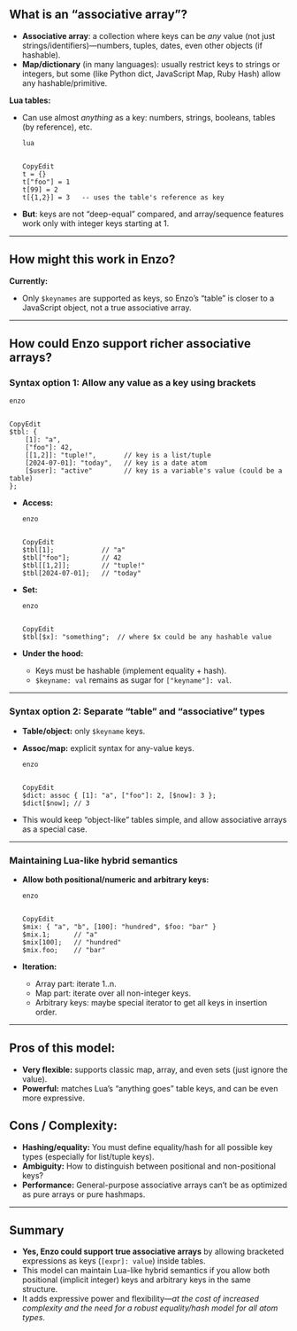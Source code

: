 ## **What is an “associative array”?**

- **Associative array**: a collection where keys can be *any* value (not just strings/identifiers)—numbers, tuples, dates, even other objects (if hashable).
- **Map/dictionary** (in many languages): usually restrict keys to strings or integers, but some (like Python dict, JavaScript Map, Ruby Hash) allow any hashable/primitive.

**Lua tables:**

- Can use almost *anything* as a key: numbers, strings, booleans, tables (by reference), etc.

  ```
  lua


  CopyEdit
  t = {}
  t["foo"] = 1
  t[99] = 2
  t[{1,2}] = 3   -- uses the table's reference as key
  ```

- **But**: keys are not “deep-equal” compared, and array/sequence features work only with integer keys starting at 1.

------

## **How might this work in Enzo?**

**Currently:**

- Only `$keynames` are supported as keys, so Enzo’s “table” is closer to a JavaScript object, not a true associative array.

------

## **How could Enzo support richer associative arrays?**

### **Syntax option 1: Allow any value as a key using brackets**

```
enzo


CopyEdit
$tbl: {
    [1]: "a",
    ["foo"]: 42,
    [[1,2]]: "tuple!",       // key is a list/tuple
    [2024-07-01]: "today",   // key is a date atom
    [$user]: "active"        // key is a variable's value (could be a table)
};
```

- **Access:**

  ```
  enzo


  CopyEdit
  $tbl[1];            // "a"
  $tbl["foo"];        // 42
  $tbl[[1,2]];        // "tuple!"
  $tbl[2024-07-01];   // "today"
  ```

- **Set:**

  ```
  enzo


  CopyEdit
  $tbl[$x]: "something";  // where $x could be any hashable value
  ```

- **Under the hood:**

  - Keys must be hashable (implement equality + hash).
  - `$keyname: val` remains as sugar for `["keyname"]: val`.

------

### **Syntax option 2: Separate “table” and “associative” types**

- **Table/object:** only `$keyname` keys.

- **Assoc/map:** explicit syntax for any-value keys.

  ```
  enzo


  CopyEdit
  $dict: assoc { [1]: "a", ["foo"]: 2, [$now]: 3 };
  $dict[$now]; // 3
  ```

- This would keep “object-like” tables simple, and allow associative arrays as a special case.

------

### **Maintaining Lua-like hybrid semantics**

- **Allow both positional/numeric and arbitrary keys:**

  ```
  enzo


  CopyEdit
  $mix: { "a", "b", [100]: "hundred", $foo: "bar" }
  $mix.1;      // "a"
  $mix[100];   // "hundred"
  $mix.foo;    // "bar"
  ```

- **Iteration:**

  - Array part: iterate 1..n.
  - Map part: iterate over all non-integer keys.
  - Arbitrary keys: maybe special iterator to get all keys in insertion order.

------

## **Pros of this model:**

- **Very flexible:** supports classic map, array, and even sets (just ignore the value).
- **Powerful:** matches Lua’s “anything goes” table keys, and can be even more expressive.

## **Cons / Complexity:**

- **Hashing/equality:** You must define equality/hash for all possible key types (especially for list/tuple keys).
- **Ambiguity:** How to distinguish between positional and non-positional keys?
- **Performance:** General-purpose associative arrays can’t be as optimized as pure arrays or pure hashmaps.

------

## **Summary**

- **Yes, Enzo could support true associative arrays** by allowing bracketed expressions as keys (`[expr]: value`) inside tables.
- This model can maintain Lua-like hybrid semantics if you allow both positional (implicit integer) keys and arbitrary keys in the same structure.
- It adds expressive power and flexibility—*at the cost of increased complexity and the need for a robust equality/hash model for all atom types*.